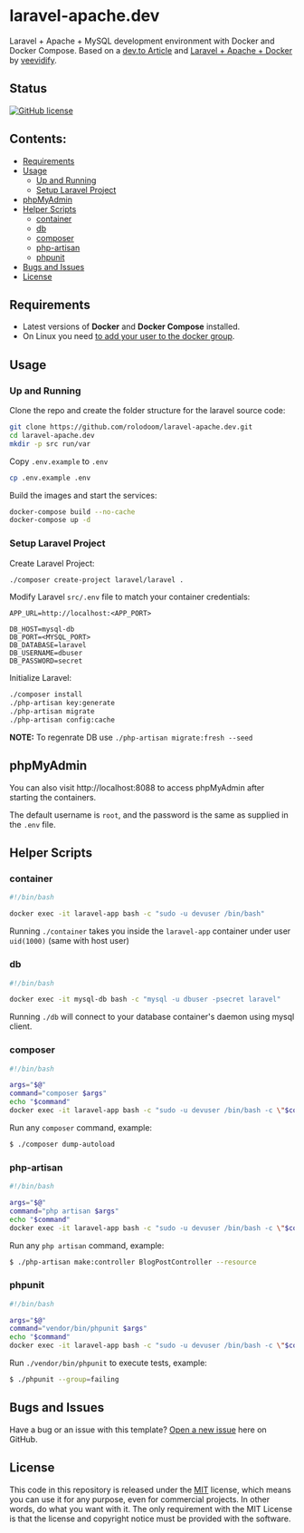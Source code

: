 # laravel-apache.dev

Laravel + Apache + MySQL development environment with Docker and Docker Compose. Based on a [dev.to Article](https://dev.to/veevidify/docker-compose-up-your-entire-laravel-apache-mysql-development-environment-45ea) and [Laravel + Apache + Docker](https://github.com/veevidify/laravel-apache-docker) by [veevidify](https://github.com/veevidify).

## Status

[![GitHub license](https://img.shields.io/badge/license-MIT-blue.svg)](https://raw.githubusercontent.com/rolodoom/laravel-apache.dev/main/LICENSE)

## Contents:

- [Requirements](#requirements)
- [Usage](#usage)
  - [Up and Running](#up-and-running)
  - [Setup Laravel Project](#setup-laravel-project)
- [phpMyAdmin](#phpmyadmin)
- [Helper Scripts](#helper-scripts)
  - [container](#container)
  - [db](#db)
  - [composer](#composer)
  - [php-artisan](#php-artisan)
  - [phpunit](#phpunit)
- [Bugs and Issues](#bugs-and-issues)
- [License](#license)

## Requirements

- Latest versions of **Docker** and **Docker Compose** installed.
- On Linux you need [to add your user to the docker group](https://docs.docker.com/engine/install/linux-postinstall/#manage-docker-as-a-non-root-user).

## Usage

### Up and Running

Clone the repo and create the folder structure for the laravel source code:

```bash
git clone https://github.com/rolodoom/laravel-apache.dev.git
cd laravel-apache.dev
mkdir -p src run/var
```

Copy `.env.example` to `.env`

```bash
cp .env.example .env
```

Build the images and start the services:

```bash
docker-compose build --no-cache
docker-compose up -d
```

### Setup Laravel Project

Create Laravel Project:

```bash
./composer create-project laravel/laravel .
```

Modify Laravel `src/.env` file to match your container credentials:

```
APP_URL=http://localhost:<APP_PORT>

DB_HOST=mysql-db
DB_PORT=<MYSQL_PORT>
DB_DATABASE=laravel
DB_USERNAME=dbuser
DB_PASSWORD=secret
```

Initialize Laravel:

```bash
./composer install
./php-artisan key:generate
./php-artisan migrate
./php-artisan config:cache
```

**NOTE:** To regenrate DB use `./php-artisan migrate:fresh --seed`

## phpMyAdmin

You can also visit http://localhost:8088 to access phpMyAdmin after starting the containers.

The default username is `root`, and the password is the same as supplied in the `.env` file.

## Helper Scripts

### container

```bash
#!/bin/bash

docker exec -it laravel-app bash -c "sudo -u devuser /bin/bash"
```

Running `./container` takes you inside the `laravel-app` container under user `uid(1000)` (same with host user)

### db

```bash
#!/bin/bash

docker exec -it mysql-db bash -c "mysql -u dbuser -psecret laravel"
```

Running `./db` will connect to your database container's daemon using mysql client.

### composer

```bash
#!/bin/bash

args="$@"
command="composer $args"
echo "$command"
docker exec -it laravel-app bash -c "sudo -u devuser /bin/bash -c \"$command\""
```

Run any `composer` command, example:

```bash
$ ./composer dump-autoload
```

### php-artisan

```bash
#!/bin/bash

args="$@"
command="php artisan $args"
echo "$command"
docker exec -it laravel-app bash -c "sudo -u devuser /bin/bash -c \"$command\""
```

Run any `php artisan` command, example:

```bash
$ ./php-artisan make:controller BlogPostController --resource
```

### phpunit

```bash
#!/bin/bash

args="$@"
command="vendor/bin/phpunit $args"
echo "$command"
docker exec -it laravel-app bash -c "sudo -u devuser /bin/bash -c \"$command\""
```

Run `./vendor/bin/phpunit` to execute tests, example:

```bash
$ ./phpunit --group=failing
```

## Bugs and Issues

Have a bug or an issue with this template? [Open a new issue](https://github.com/rolodoom/laravel-apache.dev/issues) here on GitHub.

## License

This code in this repository is released under the [MIT](https://raw.githubusercontent.com/rolodoom/laravel-apache.dev/main/LICENSE) license, which means you can use it for any purpose, even for commercial projects. In other words, do what you want with it. The only requirement with the MIT License is that the license and copyright notice must be provided with the software.
